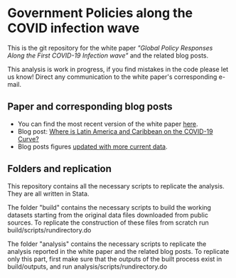 # Government Policies along the COVID infection wave

This is the git repository for the white paper *"Global Policy Responses Along the First COVID-19 Infection wave"* and the related blog posts.

This analysis is work in progress, if you find mistakes in the code please let us know! Direct any communication to the white paper's corresponding e-mail.

## Paper and corresponding blog posts

* You can find the most recent version of the white paper [here](drafts/covid19_infection_wave_and_policies.pdf).
* Blog post: [Where is Latin America and Caribbean on the COVID-19 Curve?](https://blogs.iadb.org/ideas-matter/en/where-is-latin-america-and-caribbean-on-the-covid-19-curve/)
* Blog posts figures [updated with more current data](updates/blog_posts_updates.md).

## Folders and replication

This repository contains all the necessary scripts to replicate the analysis. They are all written in Stata.

The folder "build" contains the necessary scripts to build the working datasets starting from the original data files downloaded from public sources.  To replicate the construction of these files from scratch run build/scripts/rundirectory.do

The folder "analysis" contains the necessary scripts to replicate the analysis reported in the white paper and the related blog posts. To replicate only this part, first make sure that the outputs of the built process exist in build/outputs, and run analysis/scripts/rundirectory.do
